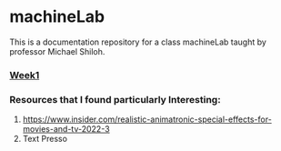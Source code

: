 # machineLab
This is a documentation repository for a class machineLab taught by professor Michael Shiloh.

### [Week1](week1.md)  

### Resources that I found particularly Interesting:

1. https://www.insider.com/realistic-animatronic-special-effects-for-movies-and-tv-2022-3
2. Text Presso
